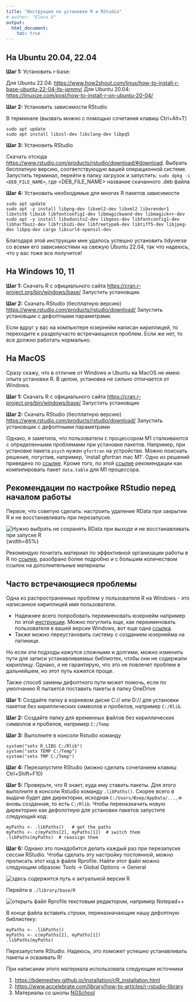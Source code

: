 ```yaml
---
title: "Инструкция по установке R и RStudio"
# author: "Elena U"
output:
  html_document:
    toc: true
---
```



## На Ubuntu 20.04, 22.04

**Шаг 1:** Установить r-base:

Для Ubuntu 22.04: https://www.how2shout.com/linux/how-to-install-r-base-ubuntu-22-04-lts-jammy/
Для Ubuntu 20.04: https://linuxize.com/post/how-to-install-r-on-ubuntu-20-04/

**Шаг 2:** Установить зависимости RStudio

В терминале (вызвать можно с помощью сочетания клавиш Ctrl+Alt+T)

```
sudo apt update
sudo apt install libssl-dev libclang-dev libpq5
```

**Шаг 3:** Установить RStudio

Скачать отсюда https://www.rstudio.com/products/rstudio/download/#download. 
Выбрать бесплатную версию, соответствующую вашей операционной системе.
Запустить терминал, перейти в папку загрузок и запустить:
`sudo dpkg -i <DEB_FILE_NAME>`, где <DEB_FILE_NAME> название скачанного .deb файла 

**Шаг 4:** Установить необходимые для многих R пакетов зависимости

```
sudo apt update
sudo apt -y install libpng-dev libxml2-dev libxml2 libxrender1 libxtst6 libxi6 libfontconfig1-dev libmagickwand-dev libmagick++-dev
sudo apt -y install libudunits2-dev libgeos-dev libfontconfig1-dev libharfbuzz-dev libfribidi-dev libfreetype6-dev libtiff5-dev libjpeg-dev libpq-dev cargo libcurl4-openssl-dev
```

Благодаря этой инструкции мне удалось успешно установить tidyverse со всеми его зависимостями на свежую Ubuntu 22.04, так что надеюсь, что у вас тоже все получится!

## На Windows 10, 11

**Шаг 1:** Скачать R с официального сайта https://cran.r-project.org/bin/windows/base/
Запустить установщик.

**Шаг 2:** Скачать RStudio (бесплатную версию) https://www.rstudio.com/products/rstudio/download/
Запустить установщик с дефолтными параметрами.

Если вдруг у вас на компьютере юзернейм написан кириллицей, то переходите к разделучасто встречающихся проблем. Если же нет, то все должно работать нормально.

## На MacOS 

Сразу скажу, что в отличие от Windows и Ubuntu на MacOS не имею опыта установки R.
В целом, установка не сильно отличается от Windows.

**Шаг 1:** Скачать R с официального сайта https://cran.r-project.org/bin/windows/base/
Запустить установщик

**Шаг 2:** Скачать RStudio (бесплатную версию) https://www.rstudio.com/products/rstudio/download/
Запустить установщик с дефолтными параметрами

Однако, я заметила, что пользователи с процессором M1 сталкиваются с определенными проблемами при установке пакетов.
Например, при установке пакета `psych` нужен `gfortran` на устройстве. 
Можно поискать решения, погуглив, например, 'install gfortran mac M1'. Одно из решений приведено по [ссылке](https://stackoverflow.com/questions/71088796/how-to-install-gfortran-for-macos-monterey-version-12-2-1-m1). 
Кроме того, по этой [ссылке](https://investcookies.ru/post/datatable_m1/data_table_arm/) рекомендации как компилировать пакет `data.table` для M1 процессора. 

## Рекомендации по настройке RStudio перед началом работы
Первое, что советую сделать: настроить удаление RData при закрытии R и не восстанавливать при перезапуске.

![Нужно выбрать не сохранять RData при выходе и не восстанавливать при запуске R](R_startup.png){width=85%}

Рекомендую почитать материал по эффективной организации работы в R по [ссылке](https://telegra.ph/R-how-to-organize-work-08-08), разобрано более подробно и с большим количеством ссылок на дополнительные материалы

## Часто встречающиеся проблемы

Одна из распространенных проблем у пользователя R на Windows - это написанное кириллицей имя пользователя. 

* Надежнее всего попробовать переименовать юзернейм например по этой [инструкции](https://altarena.ru/kak-pomenyat-imya-polzovatelya-v-vindovs-10-s-kirillitsy-na-latinitsu/). Можно погуглить еще, как переименовать пользователя в вашей версии Windows, вот еще одна [ссылка](https://www.wintips.org/how-to-rename-user-profile-folder-in-windows-10-8-7/).
* Также можно переустановить систему с созданием юзернейма на латинице. 

Но если эти подходы кажутся сложными и долгими, можно изменить пути для записи устанавливаемых библиотек, чтобы они не содержали кириллицу. Однако, я не гарантирую, что это не повлечет проблем в дальнейшем, но этот путь кажется проще.

Также способ замены дефолтного пути может помочь, если по умолчанию R пытается поставить пакеты в папку OneDrive 

**Шаг 1:** Создайте папку в корневом диске C:// или D:// для установки пакетов без кириллических символов и пробелов, например `C:/Rlib`.

**Шаг 2:** Создайте папку для временных файлов без кириллических символов и пробелов, например `C:/Temp`

**Шаг 3:** Выполните в консоли Rstudio команду
```
system("setx R_LIBS C:/Rlib")
system("setx TEMP C:/Temp")
system("setx TMP C:/Temp")
```
**Шаг 4:** Перезапустите RStudio (можно сделать сочетанием клавиш Ctrl+Shift+F10)

**Шаг 5:** Проверьте, что R знает, куда ему ставить пакеты. Для этого выполните в консоли Rstudio команду `.libPaths()`. Скорее всего в выдаче будет две директории, исходная `C:/Users/Юзер/AppData/...`, и вновь созданная, то есть `C:/Rlib`. 
Чтобы переназначить новую директорию как дефолотную для установки пакетов запустите следующий код:
```
myPaths <- .libPaths()   # get the paths
myPaths <- c(myPaths[2], myPaths[1])  # switch them
.libPaths(myPaths)  # reassign them
```

**Шаг 6:** 
Однако это понадобится делать каждый раз при перезапуске сессии RStudio. Чтобы сделать эту настройку постоянной, можно прописать этот код в файле Rprofile. 
Найти этот файл можно следующим образом: Tools -> Global Options -> General

![здесь содержится путь к актуальной версии R](rpath.png)

Перейти в `./library/base/R`

![открыть файл Rprofile текстовым редактором, например Notepad++](rprofile.png)

В конце файла вставить строки, переназначающие нашу дефолтную библиотеку:
```
myPaths <- .libPaths()
myPaths <- c(myPaths[2], myPaths[1])
.libPaths(myPaths)
```
Перезапустите RStudio. Надеюсь, это поможет успешно устанавливать пакеты и осваивать R!


При написании этого материала использовала следующие источники

1. https://bdemeshev.github.io/installation/r/R_installation.html
2. https://www.accelebrate.com/library/how-to-articles/r-rstudio-library
3. Материалы со школы [NGSchool](https://ngschool.eu/ngschool2022/)



